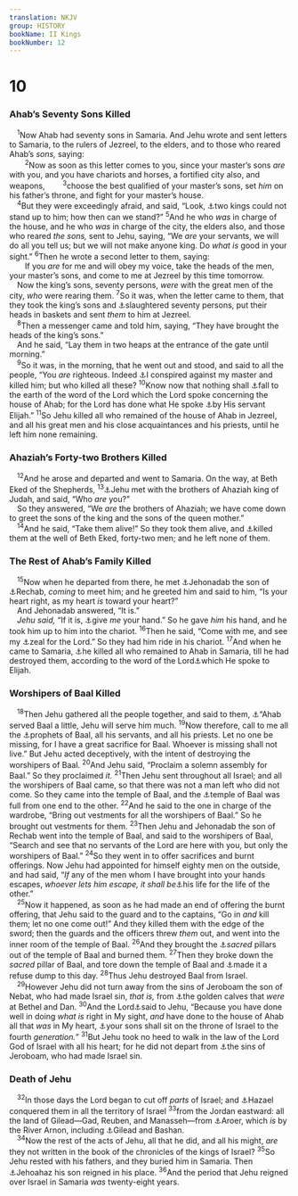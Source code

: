 ```yaml
---
translation: NKJV
group: HISTORY
bookName: II Kings 
bookNumber: 12
---
```


<div class="title"><h1>10</h1><h3>Ahab’s Seventy Sons Killed</h3></div>
<span class="verse 2vua_10_1"> <sup>1</sup>Now Ahab had seventy sons in Samaria. And Jehu wrote and sent letters to Samaria, to the rulers of Jezreel, to the elders, and to those who reared Ahab’s <i>sons,</i> saying:<br/></span>
<span class="verse 2vua_10_2">  <sup>2</sup>Now as soon as this letter comes to you, since your master’s sons <i>are</i> with you, and you have chariots and horses, a fortified city also, and weapons, </span>
<span class="verse 2vua_10_3">  <sup>3</sup>choose the best qualified of your master’s sons, set <i>him</i> on his father’s throne, and fight for your master’s house.<br/></span>
<span class="verse 2vua_10_4"> <sup>4</sup>But they were exceedingly afraid, and said, “Look, <a data-toggle="tooltip" data-placement="bottom" title="2 Kin. 9:24, 27">⚓</a>two kings could not stand up to him; how then can we stand?” </span>
<span class="verse 2vua_10_5"><sup>5</sup>And he who <i>was</i> in charge of the house, and he who <i>was</i> in charge of the city, the elders also, and those who reared <i>the</i> <i>sons,</i> sent to Jehu, saying, “We <i>are</i> your servants, we will do all you tell us; but we will not make anyone king. Do <i>what</i> <i>is</i> good in your sight.” </span>
<span class="verse 2vua_10_6"><sup>6</sup>Then he wrote a second letter to them, saying:<br/>  If you <i>are</i> for me and will obey my voice, take the heads of the men, your master’s sons, and come to me at Jezreel by this time tomorrow.<br/> Now the king’s sons, seventy persons, <i>were</i> with the great men of the city, <i>who</i> were rearing them. </span>
<span class="verse 2vua_10_7"><sup>7</sup>So it was, when the letter came to them, that they took the king’s sons and <a data-toggle="tooltip" data-placement="bottom" title="Judg. 9:5; 1 Kin. 21:21; 2 Kin. 11:1">⚓</a>slaughtered seventy persons, put their heads in baskets and sent <i>them</i> to him at Jezreel.<br/></span>
<span class="verse 2vua_10_8"> <sup>8</sup>Then a messenger came and told him, saying, “They have brought the heads of the king’s sons.”<br/> And he said, “Lay them in two heaps at the entrance of the gate until morning.”<br/></span>
<span class="verse 2vua_10_9"> <sup>9</sup>So it was, in the morning, that he went out and stood, and said to all the people, “You <i>are</i> righteous. Indeed <a data-toggle="tooltip" data-placement="bottom" title="2 Kin. 9:14–24">⚓</a>I conspired against my master and killed him; but who killed all these? </span>
<span class="verse 2vua_10_10"><sup>10</sup>Know now that nothing shall <a data-toggle="tooltip" data-placement="bottom" title="1 Sam. 3:19; 1 Kin. 8:56; Jer. 44:28">⚓</a>fall to the earth of the word of the Lord which the Lord spoke concerning the house of Ahab; for the Lord has done what He spoke <a data-toggle="tooltip" data-placement="bottom" title="1 Kin. 21:17–24, 29">⚓</a>by His servant Elijah.” </span>
<span class="verse 2vua_10_11"><sup>11</sup>So Jehu killed all who remained of the house of Ahab in Jezreel, and all his great men and his close acquaintances and his priests, until he left him none remaining.<br/></span>
<div class="title"><h3>Ahaziah’s Forty-two Brothers Killed</h3></div>
<span class="verse 2vua_10_12"> <sup>12</sup>And he arose and departed and went to Samaria. On the way, at Beth Eked of the Shepherds, </span>
<span class="verse 2vua_10_13"><sup>13</sup><a data-toggle="tooltip" data-placement="bottom" title="2 Chr. 22:8">⚓</a>Jehu met with the brothers of Ahaziah king of Judah, and said, “Who <i>are</i> you?”<br/> So they answered, “We <i>are</i> the brothers of Ahaziah; we have come down to greet the sons of the king and the sons of the queen mother.”<br/></span>
<span class="verse 2vua_10_14"> <sup>14</sup>And he said, “Take them alive!” So they took them alive, and <a data-toggle="tooltip" data-placement="bottom" title="2 Chr. 22:8">⚓</a>killed them at the well of Beth Eked, forty-two men; and he left none of them.<br/></span>
<div class="title"><h3>The Rest of Ahab’s Family Killed</h3></div>
<span class="verse 2vua_10_15"> <sup>15</sup>Now when he departed from there, he met <a data-toggle="tooltip" data-placement="bottom" title="Jer. 35:6">⚓</a>Jehonadab the son of <a data-toggle="tooltip" data-placement="bottom" title="1 Chr. 2:55">⚓</a>Rechab, <i>coming</i> to meet him; and he greeted him and said to him, “Is your heart right, as my heart <i>is</i> toward your heart?”<br/> And Jehonadab answered, “It is.”<br/> <i>Jehu</i> <i>said,</i> “If it is, <a data-toggle="tooltip" data-placement="bottom" title="Ezra 10:19; Ezek. 17:18">⚓</a>give <i>me</i> your hand.” So he gave <i>him</i> his hand, and he took him up to him into the chariot. </span>
<span class="verse 2vua_10_16"><sup>16</sup>Then he said, “Come with me, and see my <a data-toggle="tooltip" data-placement="bottom" title="1 Kin. 19:10">⚓</a>zeal for the Lord.” So they had him ride in his chariot. </span>
<span class="verse 2vua_10_17"><sup>17</sup>And when he came to Samaria, <a data-toggle="tooltip" data-placement="bottom" title="2 Kin. 9:8; 2 Chr. 22:8">⚓</a>he killed all who remained to Ahab in Samaria, till he had destroyed them, according to the word of the Lord<a data-toggle="tooltip" data-placement="bottom" title="1 Kin. 21:21, 29">⚓</a>which He spoke to Elijah.<br/></span>
<div class="title"><h3>Worshipers of Baal Killed</h3></div>
<span class="verse 2vua_10_18"> <sup>18</sup>Then Jehu gathered all the people together, and said to them, <a data-toggle="tooltip" data-placement="bottom" title="1 Kin. 16:31, 32">⚓</a>“Ahab served Baal a little, Jehu will serve him much. </span>
<span class="verse 2vua_10_19"><sup>19</sup>Now therefore, call to me all the <a data-toggle="tooltip" data-placement="bottom" title="1 Kin. 18:19; 22:6">⚓</a>prophets of Baal, all his servants, and all his priests. Let no one be missing, for I have a great sacrifice for Baal. Whoever is missing shall not live.” But Jehu acted deceptively, with the intent of destroying the worshipers of Baal. </span>
<span class="verse 2vua_10_20"><sup>20</sup>And Jehu said, “Proclaim a solemn assembly for Baal.” So they proclaimed <i>it.</i></span>
<span class="verse 2vua_10_21"><sup>21</sup>Then Jehu sent throughout all Israel; and all the worshipers of Baal came, so that there was not a man left who did not come. So they came into the temple of Baal, and the <a data-toggle="tooltip" data-placement="bottom" title="1 Kin. 16:32; 2 Kin. 11:18">⚓</a>temple of Baal was full from one end to the other. </span>
<span class="verse 2vua_10_22"><sup>22</sup>And he said to the one in charge of the wardrobe, “Bring out vestments for all the worshipers of Baal.” So he brought out vestments for them. </span>
<span class="verse 2vua_10_23"><sup>23</sup>Then Jehu and Jehonadab the son of Rechab went into the temple of Baal, and said to the worshipers of Baal, “Search and see that no servants of the Lord are here with you, but only the worshipers of Baal.” </span>
<span class="verse 2vua_10_24"><sup>24</sup>So they went in to offer sacrifices and burnt offerings. Now Jehu had appointed for himself eighty men on the outside, and had said, “<i>If</i> any of the men whom I have brought into your hands escapes, <i>whoever</i> <i>lets</i> <i>him</i> <i>escape, it shall be</i><a data-toggle="tooltip" data-placement="bottom" title="1 Kin. 20:39">⚓</a>his life for the life of the other.”<br/></span>
<span class="verse 2vua_10_25"> <sup>25</sup>Now it happened, as soon as he had made an end of offering the burnt offering, that Jehu said to the guard and to the captains, “Go in <i>and</i> kill them; let no one come out!” And they killed them with the edge of the sword; then the guards and the officers threw <i>them</i> out, and went into the inner room of the temple of Baal. </span>
<span class="verse 2vua_10_26"><sup>26</sup>And they brought the <a data-toggle="tooltip" data-placement="bottom" title="(Deut. 7:5, 25); 1 Kin. 14:23; 2 Kin. 3:2">⚓</a><i>sacred</i> pillars out of the temple of Baal and burned them. </span>
<span class="verse 2vua_10_27"><sup>27</sup>Then they broke down the <i>sacred</i> pillar of Baal, and tore down the temple of Baal and <a data-toggle="tooltip" data-placement="bottom" title="Ezra 6:11; Dan. 2:5; 3:29">⚓</a>made it a refuse dump to this day. </span>
<span class="verse 2vua_10_28"><sup>28</sup>Thus Jehu destroyed Baal from Israel.<br/></span>
<span class="verse 2vua_10_29"> <sup>29</sup>However Jehu did not turn away from the sins of Jeroboam the son of Nebat, who had made Israel sin, <i>that</i> <i>is,</i> from <a data-toggle="tooltip" data-placement="bottom" title="1 Kin. 12:28–30; 13:33, 34">⚓</a>the golden calves that <i>were</i> at Bethel and Dan. </span>
<span class="verse 2vua_10_30"><sup>30</sup>And the Lord<a data-toggle="tooltip" data-placement="bottom" title="2 Kin. 9:6, 7">⚓</a>said to Jehu, “Because you have done well in doing <i>what</i> <i>is</i> right in My sight, <i>and</i> have done to the house of Ahab all that <i>was</i> in My heart, <a data-toggle="tooltip" data-placement="bottom" title="2 Kin. 13:1, 10; 14:23; 15:8, 12">⚓</a>your sons shall sit on the throne of Israel to the fourth <i>generation.</i>” </span>
<span class="verse 2vua_10_31"><sup>31</sup>But Jehu took no heed to walk in the law of the Lord God of Israel with all his heart; for he did not depart from <a data-toggle="tooltip" data-placement="bottom" title="1 Kin. 14:16">⚓</a>the sins of Jeroboam, who had made Israel sin.<br/></span>
<div class="title"><h3>Death of Jehu</h3></div>
<span class="verse 2vua_10_32"> <sup>32</sup>In those days the Lord began to cut off <i>parts</i> of Israel; and <a data-toggle="tooltip" data-placement="bottom" title="1 Kin. 19:17; 2 Kin. 8:12; 13:22">⚓</a>Hazael conquered them in all the territory of Israel </span>
<span class="verse 2vua_10_33"><sup>33</sup>from the Jordan eastward: all the land of Gilead—Gad, Reuben, and Manasseh—from <a data-toggle="tooltip" data-placement="bottom" title="Deut. 2:36">⚓</a>Aroer, which <i>is</i> by the River Arnon, including <a data-toggle="tooltip" data-placement="bottom" title="Amos 1:3–5">⚓</a>Gilead and Bashan.<br/></span>
<span class="verse 2vua_10_34"> <sup>34</sup>Now the rest of the acts of Jehu, all that he did, and all his might, <i>are</i> they not written in the book of the chronicles of the kings of Israel? </span>
<span class="verse 2vua_10_35"><sup>35</sup>So Jehu rested with his fathers, and they buried him in Samaria. Then <a data-toggle="tooltip" data-placement="bottom" title="2 Kin. 13:1">⚓</a>Jehoahaz his son reigned in his place. </span>
<span class="verse 2vua_10_36"><sup>36</sup>And the period that Jehu reigned over Israel in Samaria <i>was</i> twenty-eight years.<br/></span>
